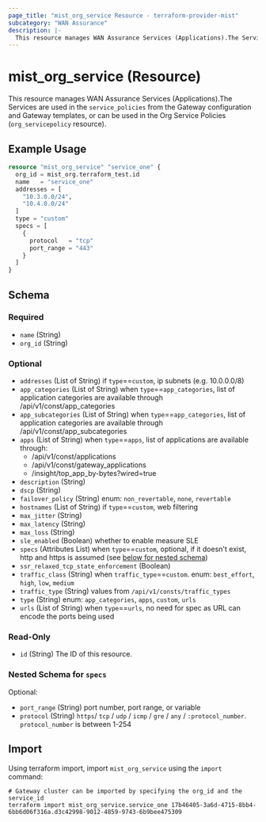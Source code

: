 ```yaml
---
page_title: "mist_org_service Resource - terraform-provider-mist"
subcategory: "WAN Assurance"
description: |-
  This resource manages WAN Assurance Services (Applications).The Services are used in the service_policies from the Gateway configuration and Gateway templates, or can be used in the Org Service Policies (org_servicepolicy resource).
---
```


# mist_org_service (Resource)

This resource manages WAN Assurance Services (Applications).The Services are used in the `service_policies` from the Gateway configuration and Gateway templates, or can be used in the Org Service Policies (`org_servicepolicy` resource).


## Example Usage

```terraform
resource "mist_org_service" "service_one" {
  org_id = mist_org.terraform_test.id
  name   = "service_one"
  addresses = [
    "10.3.0.0/24",
    "10.4.0.0/24"
  ]
  type = "custom"
  specs = [
    {
      protocol   = "tcp"
      port_range = "443"
    }
  ]
}
```

<!-- schema generated by tfplugindocs -->
## Schema

### Required

- `name` (String)
- `org_id` (String)

### Optional

- `addresses` (List of String) if `type`==`custom`, ip subnets (e.g. 10.0.0.0/8)
- `app_categories` (List of String) when `type`==`app_categories`, list of application categories are available through /api/v1/const/app_categories
- `app_subcategories` (List of String) when `type`==`app_categories`, list of application categories are available through /api/v1/const/app_subcategories
- `apps` (List of String) when `type`==`apps`, list of applications are available through:
  * /api/v1/const/applications
  * /api/v1/const/gateway_applications
  * /insight/top_app_by-bytes?wired=true
- `description` (String)
- `dscp` (String)
- `failover_policy` (String) enum: `non_revertable`, `none`, `revertable`
- `hostnames` (List of String) if `type`==`custom`, web filtering
- `max_jitter` (String)
- `max_latency` (String)
- `max_loss` (String)
- `sle_enabled` (Boolean) whether to enable measure SLE
- `specs` (Attributes List) when `type`==`custom`, optional, if it doesn't exist, http and https is assumed (see [below for nested schema](#nestedatt--specs))
- `ssr_relaxed_tcp_state_enforcement` (Boolean)
- `traffic_class` (String) when `traffic_type`==`custom`. enum: `best_effort`, `high`, `low`, `medium`
- `traffic_type` (String) values from `/api/v1/consts/traffic_types`
- `type` (String) enum: `app_categories`, `apps`, `custom`, `urls`
- `urls` (List of String) when `type`==`urls`, no need for spec as URL can encode the ports being used

### Read-Only

- `id` (String) The ID of this resource.

<a id="nestedatt--specs"></a>
### Nested Schema for `specs`

Optional:

- `port_range` (String) port number, port range, or variable
- `protocol` (String) `https`/ `tcp` / `udp` / `icmp` / `gre` / `any` / `:protocol_number`.
`protocol_number` is between 1-254



## Import
Using terraform import, import `mist_org_service` using the `import` command:
```shell
# Gateway cluster can be imported by specifying the org_id and the service_id
terraform import mist_org_service.service_one 17b46405-3a6d-4715-8bb4-6bb6d06f316a.d3c42998-9012-4859-9743-6b9bee475309
```